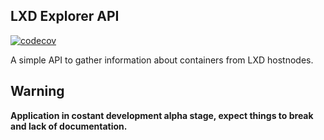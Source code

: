 ## LXD Explorer API

[![codecov](https://codecov.io/gh/willie-cadete/lxdexplorer-api/graph/badge.svg?token=91XUFPQV81)](https://codecov.io/gh/willie-cadete/lxdexplorer-api)



A simple API to gather information about containers from LXD hostnodes.

## Warning

**Application in costant development alpha stage, expect things to break and lack of documentation.**
